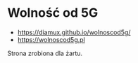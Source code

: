 # Wolność od 5G
+ https://diamux.github.io/wolnoscod5g/
+ https://wolnoscod5g.pl

Strona zrobiona dla żartu.
